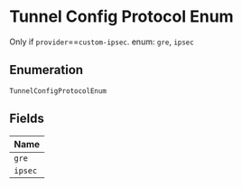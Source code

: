 
# Tunnel Config Protocol Enum

Only if `provider`==`custom-ipsec`. enum: `gre`, `ipsec`

## Enumeration

`TunnelConfigProtocolEnum`

## Fields

| Name |
|  --- |
| `gre` |
| `ipsec` |

